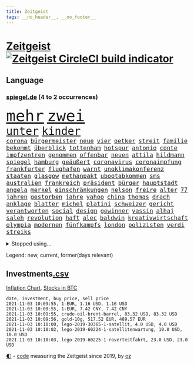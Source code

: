 ```yaml
---
title: Zeitgeist
tags: __no_header__, __no_footer__
---
```


# [Zeitgeist](https://oliz.io/zeitgeist/) [![Zeitgeist CircleCI build indicator](https://circleci.com/gh/ooz/zeitgeist.svg?style=shield)](https://circleci.com/gh/ooz/zeitgeist)

## Language

<h3><a href="https://www.spiegel.de" target="_blank">spiegel.de</a> (4 to 2 occurrences)</h3>
<p style="font-family:monospace">
<span style="font-size:32pt"><a href="news_links.html#mehr" class="current">mehr</a></span>
<span style="font-size:32pt"><a href="news_links.html#zwei" class="current">zwei</a></span>
<br>
<span style="font-size:22pt"><a href="news_links.html#unter" class="current">unter</a></span>
<span style="font-size:22pt"><a href="news_links.html#kinder" class="current">kinder</a></span>
<br>
<span style="font-size:12pt"><a href="news_links.html#corona" class="current">corona</a></span>
<span style="font-size:12pt"><a href="news_links.html#bürgermeister" class="current">bürgermeister</a></span>
<span style="font-size:12pt"><a href="news_links.html#neue" class="current">neue</a></span>
<span style="font-size:12pt"><a href="news_links.html#vier" class="current">vier</a></span>
<span style="font-size:12pt"><a href="news_links.html#oetker" class="new">oetker</a></span>
<span style="font-size:12pt"><a href="news_links.html#streit" class="current">streit</a></span>
<span style="font-size:12pt"><a href="news_links.html#familie" class="current">familie</a></span>
<span style="font-size:12pt"><a href="news_links.html#bekommt" class="current">bekommt</a></span>
<span style="font-size:12pt"><a href="news_links.html#überblick" class="current">überblick</a></span>
<span style="font-size:12pt"><a href="news_links.html#tottenham" class="new">tottenham</a></span>
<span style="font-size:12pt"><a href="news_links.html#hotspur" class="new">hotspur</a></span>
<span style="font-size:12pt"><a href="news_links.html#antonio" class="current">antonio</a></span>
<span style="font-size:12pt"><a href="news_links.html#conte" class="current">conte</a></span>
<span style="font-size:12pt"><a href="news_links.html#impfzentren" class="current">impfzentren</a></span>
<span style="font-size:12pt"><a href="news_links.html#genommen" class="current">genommen</a></span>
<span style="font-size:12pt"><a href="news_links.html#offenbar" class="current">offenbar</a></span>
<span style="font-size:12pt"><a href="news_links.html#neuen" class="current">neuen</a></span>
<span style="font-size:12pt"><a href="news_links.html#attila" class="current">attila</a></span>
<span style="font-size:12pt"><a href="news_links.html#hildmann" class="current">hildmann</a></span>
<span style="font-size:12pt"><a href="news_links.html#spiegel" class="current">spiegel</a></span>
<span style="font-size:12pt"><a href="news_links.html#hamburg" class="current">hamburg</a></span>
<span style="font-size:12pt"><a href="news_links.html#geäußert" class="current">geäußert</a></span>
<span style="font-size:12pt"><a href="news_links.html#coronavirus" class="current">coronavirus</a></span>
<span style="font-size:12pt"><a href="news_links.html#coronaimpfung" class="current">coronaimpfung</a></span>
<span style="font-size:12pt"><a href="news_links.html#frankfurter" class="current">frankfurter</a></span>
<span style="font-size:12pt"><a href="news_links.html#flughafen" class="current">flughafen</a></span>
<span style="font-size:12pt"><a href="news_links.html#warnt" class="current">warnt</a></span>
<span style="font-size:12pt"><a href="news_links.html#unoklimakonferenz" class="current">unoklimakonferenz</a></span>
<span style="font-size:12pt"><a href="news_links.html#staaten" class="current">staaten</a></span>
<span style="font-size:12pt"><a href="news_links.html#glasgow" class="current">glasgow</a></span>
<span style="font-size:12pt"><a href="news_links.html#methanpakt" class="current">methanpakt</a></span>
<span style="font-size:12pt"><a href="news_links.html#ubootabkommen" class="current">ubootabkommen</a></span>
<span style="font-size:12pt"><a href="news_links.html#sms" class="current">sms</a></span>
<span style="font-size:12pt"><a href="news_links.html#australien" class="current">australien</a></span>
<span style="font-size:12pt"><a href="news_links.html#frankreich" class="current">frankreich</a></span>
<span style="font-size:12pt"><a href="news_links.html#präsident" class="current">präsident</a></span>
<span style="font-size:12pt"><a href="news_links.html#bürger" class="current">bürger</a></span>
<span style="font-size:12pt"><a href="news_links.html#hauptstadt" class="current">hauptstadt</a></span>
<span style="font-size:12pt"><a href="news_links.html#angela" class="current">angela</a></span>
<span style="font-size:12pt"><a href="news_links.html#merkel" class="current">merkel</a></span>
<span style="font-size:12pt"><a href="news_links.html#einschränkungen" class="current">einschränkungen</a></span>
<span style="font-size:12pt"><a href="news_links.html#nelson" class="new">nelson</a></span>
<span style="font-size:12pt"><a href="news_links.html#freire" class="new">freire</a></span>
<span style="font-size:12pt"><a href="news_links.html#alter" class="current">alter</a></span>
<span style="font-size:12pt"><a href="news_links.html#77" class="new">77</a></span>
<span style="font-size:12pt"><a href="news_links.html#jahren" class="current">jahren</a></span>
<span style="font-size:12pt"><a href="news_links.html#gestorben" class="current">gestorben</a></span>
<span style="font-size:12pt"><a href="news_links.html#jahre" class="current">jahre</a></span>
<span style="font-size:12pt"><a href="news_links.html#yahoo" class="current">yahoo</a></span>
<span style="font-size:12pt"><a href="news_links.html#china" class="current">china</a></span>
<span style="font-size:12pt"><a href="news_links.html#thomas" class="current">thomas</a></span>
<span style="font-size:12pt"><a href="news_links.html#drach" class="current">drach</a></span>
<span style="font-size:12pt"><a href="news_links.html#anklage" class="current">anklage</a></span>
<span style="font-size:12pt"><a href="news_links.html#blatter" class="new">blatter</a></span>
<span style="font-size:12pt"><a href="news_links.html#michel" class="new">michel</a></span>
<span style="font-size:12pt"><a href="news_links.html#platini" class="new">platini</a></span>
<span style="font-size:12pt"><a href="news_links.html#schweizer" class="current">schweizer</a></span>
<span style="font-size:12pt"><a href="news_links.html#gericht" class="current">gericht</a></span>
<span style="font-size:12pt"><a href="news_links.html#verantworten" class="current">verantworten</a></span>
<span style="font-size:12pt"><a href="news_links.html#social" class="current">social</a></span>
<span style="font-size:12pt"><a href="news_links.html#design" class="current">design</a></span>
<span style="font-size:12pt"><a href="news_links.html#gewinner" class="current">gewinner</a></span>
<span style="font-size:12pt"><a href="news_links.html#yassin" class="current">yassin</a></span>
<span style="font-size:12pt"><a href="news_links.html#alhaj" class="new">alhaj</a></span>
<span style="font-size:12pt"><a href="news_links.html#saleh" class="current">saleh</a></span>
<span style="font-size:12pt"><a href="news_links.html#revolution" class="current">revolution</a></span>
<span style="font-size:12pt"><a href="news_links.html#haft" class="current">haft</a></span>
<span style="font-size:12pt"><a href="news_links.html#alec" class="current">alec</a></span>
<span style="font-size:12pt"><a href="news_links.html#baldwin" class="current">baldwin</a></span>
<span style="font-size:12pt"><a href="news_links.html#kreativwirtschaft" class="new">kreativwirtschaft</a></span>
<span style="font-size:12pt"><a href="news_links.html#olympia" class="current">olympia</a></span>
<span style="font-size:12pt"><a href="news_links.html#modernen" class="current">modernen</a></span>
<span style="font-size:12pt"><a href="news_links.html#fünfkampfs" class="new">fünfkampfs</a></span>
<span style="font-size:12pt"><a href="news_links.html#london" class="current">london</a></span>
<span style="font-size:12pt"><a href="news_links.html#polizisten" class="current">polizisten</a></span>
<span style="font-size:12pt"><a href="news_links.html#verdi" class="current">verdi</a></span>
<span style="font-size:12pt"><a href="news_links.html#streiks" class="current">streiks</a></span>
</p>
<details>
<summary>Stopped using...</summary>
<p class="former" style="font-size:12pt">
also(377) brettspiele(377) lisa(377) bieten(376) diskussion(376) netzwerken(376) reformen(376) aufgefordert(375) chinesischer(375) hersteller(375) usaußenminister(375) figur(374) frühen(374) helfer(374) luft(374) muster(374) nominierung(374) schwieriger(374) tiktok(374) begleitet(373) covid(373) einzelhandel(373) humor(373) juventus(373) klagt(373) privaten(373) vergewaltigt(373) wahlbetrug(373) weitergeht(373) werben(373) 7(372) angebot(372) bekanntesten(372) dauerhaft(372) elektroauto(372) finanzminister(372) kurzarbeit(372) sprache(372) unterschiede(372) versteigert(372) versäumnisse(372) wand(372) wenden(372) andré(371) flieht(371) gutachten(371) melanie(371) oppositionellen(371) sarscov2(371) sofort(371) steuert(371) toni(371) zurückkehren(371) 39(370) 79(370) betriebe(370) gast(370) gerufen(370) historiker(370) infektion(370) italiens(370) jedem(370) paare(370) reul(370) terroristen(370) verkehrsminister(370) verlegt(370) zusätzlich(370) zwang(370) öffnen(370) übergeben(370) 2000(369) abstimmen(369) auskommen(369) bayerischen(369) befindet(369) kochinstituts(369) lady(369) leichter(369) rand(369) umso(369) williams(369) ausgenutzt(368) begrenzen(368) drama(368) emma(368) gearbeitet(368) passen(368) polizeieinsatz(368) portugal(368) runde(368) schweiz(368) weltweite(368) australische(367) bemühungen(367) bremst(367) desaster(367) egal(367) fließt(367) geplante(367) meghan(367) neueste(367) reichte(367) spekuliert(367) szenen(367) first(366) geistliche(366) litauen(366) michelle(366) shutdown(366) smith(366) tagelang(366) verwendet(366) yorker(366) 25(365) 43(365) anbieten(365) außenpolitik(365) bischofskonferenz(365) einführen(365) einziehen(365) gastgeber(365) historisch(365) konservativen(365) kulissen(365) langsam(365) massiven(365) rtl(365) 16jährige(364) angemessen(364) angenommen(364) anzeigen(364) bittere(364) fielen(364) herrschen(364) kardinal(364) linkspartei(364) rainer(364) sensation(364) werkzeug(364) yorks(364) abzug(363) gesunde(363) homeoffice(363) homosexuelle(363) natur(363) ungewiss(363) covid19patienten(362) deutlicher(362) endspiel(362) gesundheitlichen(362) red(362) regiert(362) taktik(362) trennen(362) unternehmens(362) zivilisten(362) ausbau(361) neustart(361) park(361) politologe(361) sowohl(361) wuhan(361) englischen(360) forderung(360) negative(360) petra(360) veranstaltungen(360) verzögern(360) weder(360) bedeutung(359) beschäftigen(359) kilometern(359) siegen(359) tim(359) unruhe(359) wehrte(359) besuchen(358) dänischen(358) eilish(358) nahezu(358) politikerinnen(358) rollen(358) starker(358) trainiert(358) umsatz(358) zigaretten(358) platzen(357) rivale(357) schwierige(357) gefühlt(356) schnellen(356) tauchen(356) unterliegt(356) genehmigung(355) nordkoreas(355) signalisiert(355) zulassen(355) argentinien(354) kehrte(354) sportlich(354) tunesien(354) aktie(353) dämpfer(353) verbände(353) zogen(353) autoindustrie(352) baustelle(352) gedanken(352) gekauft(352) kanzlerkandidaten(352) prognosen(352) verfassung(352) zuschauern(352) clemens(351) entspannung(351) fernsehen(351) aktivistin(350) eigentor(350) eindämmung(350) geprägt(350) pfund(350) raab(350) samstagmorgen(350) schwerverletzte(350) wirtz(350) überstanden(350) 49(349) gefangene(349) marsch(349) verschärfte(349) verstoßen(349) 54(348) anstiftung(348) detail(348) helge(348) klarer(348) kroos(348) brutaler(347) nah(347) springen(347) verwickelt(347) details(346) überfahren(346) generalbundesanwalt(345) geöffnet(345) kassierte(345) beschlagnahmt(344) dachten(344) em(344) matthew(344) ruanda(344) singapur(344) unzufrieden(344) familienberater(343) festival(343) frontex(343) moderatorin(343) verfügbar(343) brasilianische(342) hilfen(342) hängen(342) stimmten(342) stützt(342) 2012(341) klöckner(341) gleichauf(340) immens(340) präsidentenwahl(340) dreieinhalb(339) kasse(339) dringt(338) gesetzliche(338) bundesamts(337) hackerangriff(337) erstochen(336) erwarteten(336) coronaeinschränkungen(335) fusion(335) finanzielle(334) schützt(334) vizekanzler(333) türen(332) kongress(331) mourinho(331) doping(330) sprung(330) apples(328) spiegelredakteur(328) ernährung(327) gerieten(325) claus(324) zdf(324) massaker(323) stürmte(323) armen(322) erreger(322) schieben(322) vergehen(322) panne(321) ära(319) weitreichende(318) asylsuchende(317) verdoppelt(316) absurd(315) beworben(315) zoom(315) blinken(312) discounter(310) as(309) csupolitiker(309) koblenz(309) tina(309) ausgemacht(308) last(307) billiger(306) taxifahrer(305) berühmtesten(304) bösen(304) bären(303) herzinfarkt(303) schutzsuchende(302) lidl(301) behindert(298) sommerspiele(298) bizarre(297) zweieinhalb(296) tierheim(295) matt(294) monatelanger(293) chrupalla(292) spione(289) 62(288) marokko(288) nick(288) woelki(288) coronawochenüberblick(287) londons(286) bauarbeiten(285) kuba(285) betrag(283) kopfverletzungen(283) festgesetzt(281) enthält(279) mallorca(277) impft(275) absetzen(272) irgendwie(271) verstoß(271) arbeitsgericht(270) strafanzeige(270) enkel(265) beträgt(264) langjährige(264) eugrenzschutzagentur(262) häusern(262) server(261) englischer(258) regierungsbeteiligung(258) triumphierte(258) statistischen(256) klappen(254) ostdeutsche(254) verweisen(249) armstrong(248) trinken(247) 18jähriger(246) belästigung(245) 2035(244) desinformation(244) stürze(244) hunden(242) jubelt(241) ausgewiesen(239) gerichtssaal(239) reparatur(238) skandale(237) magische(234) wunden(232) hohenzollern(231) austausch(230) kleinstadt(229) längerem(229) islamist(225) rein(225) typ(224) condor(223) hochrechnungen(223) urteile(223) egoismus(222) übung(222) 2003(221) entführung(220) explosionen(219) bestsellerautor(218) kreuz(218) natotruppen(218) angefahren(215) diverser(213) dramatisches(212) wahlkreis(211) happy(210) todes(210) pekings(209) einstecken(207) kopenhagen(207) lokführergewerkschaft(207) doppelte(205) datum(204) hof(204) länderspielen(204) spitzenkandidaten(203) henning(202) marihuana(201) diplomatische(200) bastian(199) investor(195) long(195) reformieren(195) l(194) zögern(194) 15jähriger(192) ever(192) given(192) prozessauftakt(192) widow(191) gelitten(188) impfziel(188) mittelamerika(182) qualifying(182) indischen(178) zugunglück(177) 120000(176) maaßen(176) unionskandidat(176) gerungen(175) erschüttern(172) sat1(170) seniorenheim(170) unionskanzlerkandidat(170) linda(169) typisch(169) bildtv(168) vorgesetzten(168) erwachsen(166) echo(165) scarlett(165) bka(164) forschende(164) versprochenen(164) supermarktkette(163) eskalierte(162) wissenschaftlerinnen(162) wütenden(162) messerangriff(161) durchsuchung(158) vwmanager(157) ökopartei(157) tragschrauber(155) neudelhi(153) planten(151) querdenkerbewegung(151) jugendärzte(150) legislaturperiode(150) life(150) richteten(150) lapid(148) co₂preis(147) genossen(147) künstlichen(145) nähern(145) ambitioniertere(144) chips(144) regionalwahlen(144) chinese(142) spezialisierte(142) talkshow(142) institutionen(141) rio(140) kugel(139) romane(139) 2008(138) videoplattform(137) abstürze(136) nationalsozialisten(136) riegel(136) europameisterschaft(135) gezählt(135) antisemitischer(134) bewährungsstrafen(133) gesichtet(133) wandern(133) amerikanern(132) floskeln(132) berchtesgaden(131) journalistenverband(131) neubauer(131) nrwlandtag(131) abgeschoben(130) ausstellen(130) draxler(130) eruption(130) lebend(130) reserve(130) vorgang(130) kontinents(129) impfskeptiker(128) unterstützern(127) sanken(126) tanken(125) terrorverdächtiger(125) trumpanhänger(125) erlebnis(124) warschauer(123) sotschi(121) 01(120) fassung(120) bevorzugt(119) fangquoten(119) islamistische(119) quatsch(119) bischöfe(118) galaxien(118) lebe(118) wahlkampfendspurt(118) zunehmender(118) befragung(117) todesurteil(117) us(117) 23jähriger(115) flüchtet(115) geschwister(115) hochrechnung(113) schlammschlacht(113) wussten(113) bulli(112) mangelnden(112) publikumsliebling(112) wahllokale(112) wahlsieger(112) berchtesgadener(111) drohenden(111) leichten(111) querdenkerszene(111) zahlungen(111) größtenteils(110) sensationell(110) spinnen(110) beteuert(109) virologin(109) fünfprozenthürde(108) chemnitz(106) dänen(106) ersteigern(106) externe(106) füllen(106) grundlegend(106) ohrfeige(106) sardinien(106) anhalter(105) potenzielle(105) hildesheim(103) ausgeht(102) bundesanwaltschaft(102) entführen(102) erlag(102) fabriken(102) great(102) tornado(102) zeugnis(101) anfrage(100) astronomen(100) augenzeuge(100) spitzenkandidat(100) abschaffung(99) rentenalter(99) ruiniert(99) seenot(99) spdfraktion(99) zuschauerinnen(99) freigesprochen(98) kurzzeitig(98) schwangeren(98) spiegelpodcast(98) überlegt(98) elektronische(97) verwenden(97) 160(96) absolviert(96) drohnen(96) thailands(96) verschont(96) enttäuschten(95) frustriert(95) mögen(95) partnerschaft(95) rechtens(95) wahlkämpfer(95) britney(94) spears(94) spezies(94) week(94) westens(94) nachtzug(93) 2007(92) anteile(91) fashion(91) kürzen(91) treppenhaus(91) wahlkampfthema(91) brinkmann(90) entging(90) gleichgeschlechtliche(90) impfverweigerern(90) jada(90) overtourism(90) pinkett(90) rt(90) traute(90) wohlleben(90) afrikanischer(89) böschung(89) elfjähriger(89) erdmännchen(89) grüßt(89) laurent(89) parteimitglieder(89) schwächelt(89) simons(89) technisches(89) verunsichert(89) auszeit(88) fortführen(88) sperrung(88) spätfolgen(88) wirbelstürme(88) euratspräsidentschaft(87) handgranaten(87) karlsruher(87) natomanöver(87) passend(87) überwältigender(87) 145(86) darm(86) greipel(86) hommage(86) nils(86) umweltaktivistin(86) adresse(85) angreifen(85) bedient(85) düsterer(85) eingefahren(85) krankgeschrieben(85) lando(85) norris(85) ortskräften(85) vierbeiner(85) gehwegen(84) türken(84) überdosis(84) übersee(84) cdurechtsaußen(83) klassenzimmer(83) spannt(83) unberührte(83) vorliegen(83) antónio(82) beirat(82) geklettert(82) zweijähriger(82) aert(81) baustoffe(81) computersysteme(81) dinner(81) gegründet(81) jubelte(81) montana(81) nora(81) observatorium(81) stolpersteine(81) traumland(81) wout(81) aufgeschlossen(80) häuschen(80) jackie(80) kanadier(80) machthabern(80) raducanu(80) starspieler(80) teamviewer(80) eingeklemmt(79) entgleist(79) förderprogramm(79) häufigsten(79) konzentriert(79) kyrgios(79) meisterschaften(79) nbastar(79) pädagogen(79) verweis(79) übergab(79) statistischem(78) bahrain(77) einzuführen(77) erfolgreichste(77) geh(77) inszenieren(77) voelchert(77) berufe(76) bundeswahlleiter(76) hauptbahnhof(76) alleingang(75) aufruhr(75) energiequellen(75) kontrollverlust(75) landschaft(75) restriktionen(75) airports(74) brandgefahr(74) derartige(74) halbleitern(74) militärpräsenz(74) redete(74) 45jähriger(73) flüchtigen(73) totes(73) verholfen(73) astronomie(72) fündig(72) gelohnt(72) gesundheitsgefahr(72) gewütet(72) parallele(72) regenfällen(72) thermofenster(72) bezirke(71) katastrophengebiet(71) schlamm(71) verzögerung(71) 1936(70) heulen(70) hängepartie(70) islamische(70) koalitionen(70) missbrauchten(70) verfilmen(70) gasstreit(69) schießerei(69) sechsmal(69) staatsschulden(69) ulf(69) 20000(68) erzeugen(68) hochwassergebiet(68) nachtzüge(68) 210(67) ausgangspunkt(67) gerichts(67) highlights(67) liegende(67) reproduziert(67) sandsturm(67) camp(66) geheimdiensts(66) klimafreundliche(66) topmanager(66) 1976(65) bahnstrecke(65) bauprojekte(65) cduchefs(65) katie(65) olympiastadion(65) prioritäten(65) versicherungskonzern(65) wachsender(65) abgeschafft(64) bsi(64) bundesbehörde(64) komitee(64) kraftstoff(64) luftqualität(64) ohlen(64) reisebus(64) rtlreporterin(64) schwarz(64) selenskyj(64) susanna(64) wdrsendung(64) wolodymyr(64) anteilseigner(63) beschmiert(63) dokument(63) genauere(63) grundschule(63) operativen(63) schaufel(63) tiergarten(63) traurig(63) triumphiert(63) unterlegenen(63) amal(62) dokumentation(62) entthront(62) saied(62) strafmaß(62) südlich(62) tv+(62) usschwimmer(62) vorfahrt(62) angestiegen(61) carlson(61) crews(61) meterhohe(61) schrauben(61) unerbittlich(61) versammeln(61) vorrang(61) wahlzettel(61) dämpfen(60) schusswechseln(60) milliardenverluste(59) mitchell(59) staatskonzern(59) zeichnen(59) impfdurchbrüche(58) namensgeber(58) puppe(58) russischem(58) domenico(57) hannes(57) mcilroy(57) plagiat(57) rory(57) berkshire(56) lokale(56) unerwünscht(56) boxer(55) geldscheinen(55) großmacht(55) heilungschancen(55) klimawahlkampf(55) one(55) finanzämter(54) funktionierte(54) geschätzt(54) gewerkschaftschef(54) golfturnier(54) kämpferisch(54) stromausfälle(54) usteam(54) haushaltshilfe(53) weges(53) erstattung(52) friesland(52) krankenschwester(52) kunststoff(52) lina(52) studierte(52) algorithmus(51) autokraten(51) bewaffnet(51) krankenkassenbeiträge(51) vorhanden(51) wendepunkt(51) analysen(50) anhand(50) faszinierende(50) gotteslästerung(50) plakate(50) saisonstart(50) scholz'(50) schönreden(50) öpnvabo(50) börsenkurs(49) favoritenrolle(49) sortiment(49) steigert(49) beansprucht(48) everton(48) positives(48) stemmen(48) theo(48) verstecken(48) benziner(47) geweckt(47) qualcomm(47) stasi(47) eurowings(46) frenetisch(46) geiseldiplomatie(46) patriotismus(46) stephan(46) auffallend(45) grundlegenden(45) möwe(45) spekulieren(45) teuerste(45) herat(44) kampfbereitschaft(44) lud(44) usbekistan(44) überlegungen(44) einnahme(43) erfinden(43) kontrahenten(43) raphaël(43) vorgeschmack(43) coronaprämie(42) kpdverbot(42) lehrstunde(42) steuerschulden(42) newsupdate(41) büchern(40) produktionsausfälle(40) uskonzern(40) ölkonzerne(40) attraktiv(39) drangen(39) flüchtlingsdrama(39) halbschwester(39) missbrauchen(39) nutzerinnen(39) pastor(39) begegnung(38) dunkel(38) haushalt(38) oberpfalz(38) reisten(38) schüchtert(38) taxi(38) weltpremiere(38) zeitungsbericht(38) carles(37) landsleuten(37) musikern(37) verbündeten(37) überfahrt(37) befürchtungen(36) cabrio(36) kanzlerambitionen(36) mitmachen(36) school(36) wahlabend(36) demonstrativ(35) geschadet(35) jinpings(35) korrekte(35) moderieren(35) autobiografie(34) gehälter(34) hochzeitstag(34) körpers(34) mike(34) 115(33) 22jährige(33) abtreibungen(33) lawrow(33) polnischbelarussischen(33) tanzt(33) ungenehmigt(33) verteidigte(33) aufrufe(32) größeres(32) naturschauspiel(32) 70000(31) 97(31) betroffener(31) nachbarländer(31) verbleibenden(31) abtreibungsrecht(30) freigeben(30) führerscheine(30) techbranche(30) unabhängiger(30) verbreitete(30) deutschlandtakt(29) dringen(29) drogenkriminalität(29) fettnäpfchen(29) günstiger(29) orientieren(29) präferenz(29) stammende(29) ansprüchen(28) chaotisch(28) meldeten(28) rekordhöhe(28) stufe(28) ausgestanden(27) größerer(27) internetkonzern(27) tierischen(27) ergaben(26) nuklearwaffen(26) ronaldos(26) ryder(26) schützlinge(26) triell(26) zusagen(26) entstanden(25) missouri(25) unterrichtet(25) berichts(24) fehlender(24) üppig(24) 23jährigen(23) draghi(23) evg(23) graz(23) hau(23) holmes(23) mexikanische(23) milley(23) schulbildung(23) spannender(23) startupmilliardärin(23) usgeneralstabschef(23) arten(22) beispiellosen(22) enteignungen(22) immobilienkonzerne(22) laufend(22) statistische(22) volkswirte(22) 06(21) 63(21) andauern(21) betriebsräte(21) hervorgeht(21) rotgrünrot(21) untreuevorwurf(21) varex(21) varexaffäre(21) ausgeschaltet(20) entscheidungshilfe(20) gemobbt(20) monster(20) osterloh(20) posse(20) schäfer(20) spiegelredakteurin(20) 28jährigen(19) abgehalten(19) elektrisch(19) foundation(19) hinbekommen(19) instagramvideo(19) massenmord(19) paralleluniversum(19) uralte(19) gordon(18) handlungen(18) menschliche(18) ngo(18) verwechseln(18) wire(18) 38jährigen(17) beängstigend(17) hitzlsperger(17) papageien(17) pastors(17) tauften(17) bair(16) csumann(16) genesung(16) landtagswahl(16) wahlkampfes(16) würgegriff(16) zusatzkosten(16) 1991(15) anton(15) brüskiert(15) cyberangriffe(15) direktmandat(15) dumme(15) geliebten(15) googles(15) südthüringen(15) 15000(14) besserer(14) bush(14) denkbar(14) durchgreifen(14) elhassan(14) hakenkreuz(14) kommunalwahl(14) konservativ(14) nemi(14) pendeln(14) quarks(14) sonntagabend(14) tessiner(14) tvsender(14) vizemeister(14) abtreibung(13) antwortet(13) epic(13) gepäck(13) grenzübergänge(13) klimarettung(13) miniserie(13) mr(13) schweinefleisch(13) vorige(13) costa(12) exvizepräsident(12) militärmanöver(12) stimmabgabe(12) aufgebracht(11) betonen(11) frauenministerium(11) hunt(11) schallende(11) schlachten(11) staatssekretär(11)
</p>
</details>
<p>Legend: <span class="new">new</span>, <span class="current">current</span>, <span class="former">former(days relevant)</span></p>

## Investments[.csv](investments.csv)

[Inflation Chart](https://inflationchart.com),
[Stocks in BTC](https://stonksinbtc.xyz/)

```
date, investment, buy price, sell price
2021-11-03 10:09:55, 1-EUR, 1.16 USD, 1.16 USD
2021-11-03 10:09:55, 1-EUR, 7.42 CNY, 7.42 CNY
2021-11-03 10:09:55, crude-oil-brent-barrel, 83.32 USD, 83.32 USD
2021-11-03 10:09:56, gold-10g, 517.52 EUR, 489.57 EUR
2021-11-03 10:10:00, lego-2019-30365-1-satellit, 4.0 USD, 4.0 USD
2021-11-03 10:10:02, lego-2019-60224-1-satellitenwartung, 10.0 USD, 10.0 USD
2021-11-03 10:10:03, lego-2019-60225-1-rovertestfahrt, 23.0 USD, 23.0 USD
```

<footer>
<a href="javascript:toggleTheme()" class="nav">🌓</a>
- <a href="https://github.com/ooz/zeitgeist">code</a> measuring the Zeitgeist since 2019, by <a href="https://oliz.io">oz</a>
</footer>
